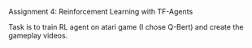 Assignment 4: Reinforcement Learning with TF-Agents

Task is to train RL agent on atari game (I chose Q-Bert) and create the gameplay videos.
